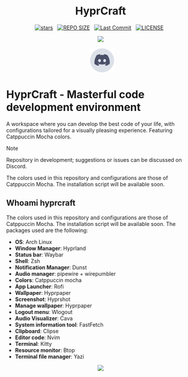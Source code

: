 <h1 align="center">HyprCraft   </h1>
<div align="center">
<p>
<a href="https://github.com/zephardev/hyprcraft/stargazers"><img src="https://img.shields.io/github/stars/zephardev/hyprcraft?style=for-the-badge&logo=starship&color=C9CBFF&logoColor=C9CBFF&labelColor=302D41" alt="stars"><a>&nbsp;&nbsp;
<!-- <a href="https://github.com/zephardev/hyprcraft/"><img src="https://img.shields.io/github/repo-size/zephardev/hyprcraft?style=for-the-badge&logo=hyprland&logoColor=f9e2af&label=Size&labelColor=302D41&color=f9e2af" alt="REPO SIZE"></a>&nbsp;&nbsp; -->
<a href="https://github.com/zephardev/hyprcraft/"><img src="https://img.shields.io/github/forks/zephardev/hyprcraft?style=for-the-badge&logo=appveyor&logoColor=f9e2af&label=Forks&labelColor=302D41&color=f9e2af" alt="REPO SIZE"></a>&nbsp;&nbsp;
<a href="https://github.com/zephardev/hyprcraft/commits/main/"><img src="https://img.shields.io/github/last-commit/ad1822/hyprdots?style=for-the-badge&logo=github&logoColor=eba0ac&label=Last%20Commit&labelColor=302D41&color=eba0ac" alt="Last Commit"></a>&nbsp;&nbsp;
<a href="https://github.com/zephardev/hyprcraft/blob/main/LICENSE"><img src="https://img.shields.io/github/license/zephardev/hyprcraft?style=for-the-badge&logo=&color=CBA6F7&logoColor=CBA6F7&labelColor=302D41" alt="LICENSE"></a>&nbsp;&nbsp;
</p>
</div>

<p align="center">
  <img src="https://raw.githubusercontent.com/catppuccin/catppuccin/main/assets/palette/macchiato.png" width="400" />
</p>

  <p align="center">
  <img src="https://raw.githubusercontent.com/catppuccin/catppuccin/main/assets/misc/transparent.png" height="1" width="5"/>
    <picture>
      <source srcset="https://raw.githubusercontent.com/catppuccin/catppuccin/main/assets/social/macchiato_discord.svg" width="64" height="64" alt="Discord Logo" media="(prefers-color-scheme: dark)"/>
      <source srcset="https://raw.githubusercontent.com/catppuccin/catppuccin/main/assets/social/latte_discord.svg" width="64" height="64" alt="Discord Logo" media="(prefers-color-scheme: light), (prefers-color-scheme: no-preference)"/>
      <img src="https://raw.githubusercontent.com/catppuccin/catppuccin/main/assets/social/latte_discord.svg" width="64" height="64" alt="Discord Logo"/>
    </picture>
  </a>
</p>

# HyprCraft - Masterful code development environment

A workspace where you can develop the best code of your life, with configurations tailored for a visually pleasing experience. Featuring Catppuccin Mocha colors.

> [!NOTE]
> Repository in development; suggestions or issues can be discussed on Discord.
>
> The colors used in this repository and configurations are those of Catppuccin Mocha. The installation script will be available soon.

## Whoami hyprcraft

The colors used in this repository and configurations are those of Catppuccin Mocha. The installation script will be available soon.
The packages used are the following:

- **OS**: Arch Linux
- **Window Manager**: Hyprland
- **Status bar**: Waybar
- **Shell**: Zsh
- **Notification Manager**: Dunst
- **Audio manager**: pipewire + wirepumbler
- **Colors**: Catppuccin mocha
- **App Launcher**: Rofi
- **Wallpaper**: Hyprpaper
- **Screenshot**: Hyprshot
- **Manage wallpaper**: Hyprpaper
- **Logout menu**: Wlogout
- **Audio Visualizer**: Cava
- **System information tool**: FastFetch
- **Clipboard**: Clipse
- **Editor code**: Nvim
- **Terminal**: Kitty
- **Resource monitor**: Btop
- **Terminal file manager**: Yazi


<p align="center">
  <img src="https://raw.githubusercontent.com/catppuccin/catppuccin/main/assets/footers/gray0_ctp_on_line.svg?sanitize=true" />
</p>


























